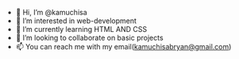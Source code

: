 - 👋 Hi, I’m @kamuchisa
- 👀 I’m interested in web-development
- 🌱 I’m currently learning HTML AND CSS
- 💞️ I’m looking to collaborate on basic projects
- 📫 You can reach me with my email(kamuchisabryan@gmail.com)

<!---
kamuchisa/kamuchisa is a ✨ special ✨ repository because its `README.md` (this file) appears on your GitHub profile.
You can click the Preview link to take a look at your changes.
--->
